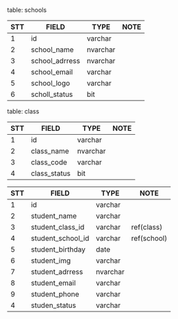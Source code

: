 
table: schools

| STT | FIELD          | TYPE     | NOTE |
| --- | -------------- | -------- | ---- |
| 1   | id             | varchar  |      |
| 2   | school_name    | nvarchar |      |
| 3   | school_adrress | nvarchar |      |
| 4   | school_email   | varchar  |      |
| 5   | school_logo    | varchar  |      |
| 6   | scholl_status | bit  |      |

table: class

| STT | FIELD      | TYPE     | NOTE |
| --- | ---------- | -------- | ---- |
| 1   | id         | varchar  |      |
| 2   | class_name | nvarchar |      |
| 3   | class_code | varchar  |      |
| 4   | class_status | bit  |      |

| STT | FIELD             | TYPE     | NOTE        |
| --- | ----------------- | -------- | ----------- |
| 1   | id                | varchar  |             |
| 2   | student_name      | varchar  |             |
| 3   | student_class_id  | varchar  | ref(class)  |
| 4   | student_school_id | varchar  | ref(school) |
| 5   | student_birthday  | date     |             |
| 6   | student_img       | varchar  |             |
| 7   | student_adrress   | nvarchar |             |
| 8   | student_email     | varchar  |             |
| 9   | student_phone     | varchar  |             |
| 4   | studen_status | varchar  |      |
